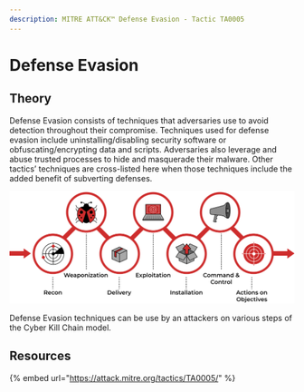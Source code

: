 ```yaml
---
description: MITRE ATT&CK™ Defense Evasion - Tactic TA0005
---
```


# Defense Evasion 

## Theory

Defense Evasion consists of techniques that adversaries use to avoid detection throughout their compromise. Techniques used for defense evasion include uninstalling/disabling security software or obfuscating/encrypting data and scripts. Adversaries also leverage and abuse trusted processes to hide and masquerade their malware. Other tactics’ techniques are cross-listed here when those techniques include the added benefit of subverting defenses. 

![](../../.gitbook/assets/weaponization.png)

Defense Evasion techniques can be use by an attackers on various steps of the Cyber Kill Chain model.

## Resources

{% embed url="https://attack.mitre.org/tactics/TA0005/" %}